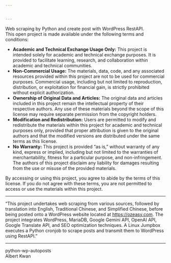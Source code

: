 ```yaml
---


---
```


<p>Web scraping by Python and create post with WordPress RestAPI.<br>
This open project is made available under the following terms and conditions:</p>
<ul>
<li><strong>Academic and Technical Exchange Usage Only:</strong> This project is intended solely for academic and technical exchange purposes. It is provided to facilitate learning, research, and collaboration within academic and technical communities.</li>
<li><strong>Non-Commercial Usage:</strong> The materials, data, code, and any associated resources provided within this project are not to be used for commercial purposes. Commercial usage, including but not limited to reproduction, distribution, or exploitation for financial gain, is strictly prohibited without explicit authorization.</li>
<li><strong>Ownership of Original Data and Articles:</strong> The original data and articles included in this project remain the intellectual property of their respective authors. Any use of these materials beyond the scope of this license may require separate permission from the copyright holders.</li>
<li><strong>Modification and Redistribution:</strong> Users are permitted to modify and redistribute the materials within this project for academic and technical purposes only, provided that proper attribution is given to the original authors and that the modified versions are distributed under the same terms as this license.</li>
<li><strong>No Warranty:</strong> This project is provided “as is,” without warranty of any kind, express or implied, including but not limited to the warranties of merchantability, fitness for a particular purpose, and non-infringement. The authors of this project disclaim any liability for damages resulting from the use or misuse of the provided materials.</li>
</ul>
<p>By accessing or using this project, you agree to abide by the terms of this license. If you do not agree with these terms, you are not permitted to access or use the materials within this project.</p>
<hr>
<p>“This project undertakes web scraping from various sources, followed by translation into English, Traditional Chinese, and Simplified Chinese, before being posted onto a WordPress website located at <a href="https://ozeasy.com/">https://ozeasy.com</a>. The project integrates WordPress, MariaDB, Google Gemini API, OpenAI API, Google Translate API, and SEO optimization techniques. A Linux Jumpbox executes a Python cronjob to scrape posts and transmit them to WordPress using RestAPI.”</p>
<hr>
<p>python-wp-autoposts<br>
Albert Kwan</p>

